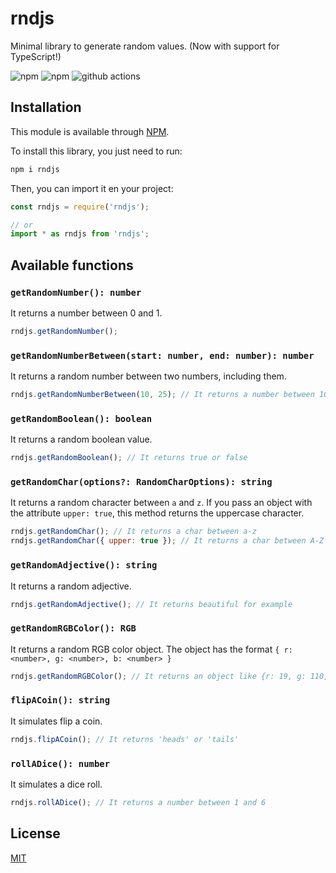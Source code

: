 # rndjs
Minimal library to generate random values. (Now with support for TypeScript!)

![npm](https://img.shields.io/npm/l/rndjs?color=blue)
![npm](https://img.shields.io/npm/v/rndjs)
![github actions](https://github.com/vcgtz/rndjs/actions/workflows/node.js.yml/badge.svg)

## Installation
This module is available through [NPM](https://www.npmjs.com/).

To install this library, you just need to run:
```bash
npm i rndjs
```

Then, you can import it en your project:
```js
const rndjs = require('rndjs');

// or
import * as rndjs from 'rndjs';
```

## Available functions
### `getRandomNumber(): number`
It returns a number between 0 and 1.
```js
rndjs.getRandomNumber();
```

### `getRandomNumberBetween(start: number, end: number): number`
It returns a random number between two numbers, including them.
```js
rndjs.getRandomNumberBetween(10, 25); // It returns a number between 10 and 25
```

### `getRandomBoolean(): boolean`
It returns a random boolean value.
```js
rndjs.getRandomBoolean(); // It returns true or false
```

### `getRandomChar(options?: RandomCharOptions): string`
It returns a random character between `a` and `z`. If you pass an object with the attribute `upper: true`, this method returns the uppercase character.
```js
rndjs.getRandomChar(); // It returns a char between a-z
rndjs.getRandomChar({ upper: true }); // It returns a char between A-Z
```

### `getRandomAdjective(): string`
It returns a random adjective.
```js
rndjs.getRandomAdjective(); // It returns beautiful for example
```

### `getRandomRGBColor(): RGB`
It returns a random RGB color object. The object has the format `{ r: <number>, g: <number>, b: <number> }`
```js
rndjs.getRandomRGBColor(); // It returns an object like {r: 19, g: 110, b: 166}
```

### `flipACoin(): string`
It simulates flip a coin.
```js
rndjs.flipACoin(); // It returns 'heads' or 'tails'
```

### `rollADice(): number`
It simulates a dice roll.
```js
rndjs.rollADice(); // It returns a number between 1 and 6
```

## License
[MIT](https://github.com/vcgtz/rndjs/blob/main/LICENSE)
